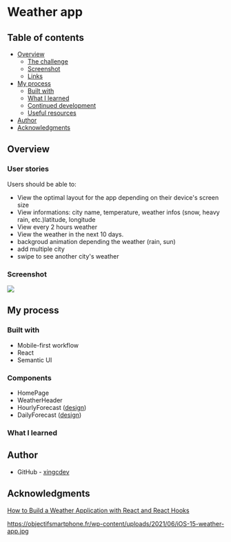 # Weather app

## Table of contents

- [Overview](#overview)
  - [The challenge](#user-stories)
  - [Screenshot](#screenshot)
  - [Links](#links)
- [My process](#my-process)
  - [Built with](#built-with)
  - [What I learned](#what-i-learned)
  - [Continued development](#continued-development)
  - [Useful resources](#useful-resources)
- [Author](#author)
- [Acknowledgments](#acknowledgments)

## Overview

### User stories

Users should be able to:

- View the optimal layout for the app depending on their device's screen size
- View informations: city name, temperature, weather infos (snow, heavy rain, etc.)latitude, longitude
- View every 2 hours weather
- View the weather in the next 10 days.
- backgroud animation depending the weather (rain, sun)
- add multiple city
- swipe to see another city's weather

### Screenshot

![](./screenshot.jpg)

## My process

### Built with

- Mobile-first workflow
- React
- Semantic UI

### Components

- HomePage
- WeatherHeader
- HourlyForecast ([design](https://dribbble.com/shots/11474539-Weather-App))
- DailyForecast ([design](https://dribbble.com/shots/11474539-Weather-App))

### What I learned

## Author

- GitHub - [xingcdev](https://github.com/xingcdev)

## Acknowledgments

[How to Build a Weather Application with React and React Hooks](https://www.freecodecamp.org/news/learn-react-by-building-a-weather-app/)

https://objectifsmartphone.fr/wp-content/uploads/2021/06/iOS-15-weather-app.jpg
